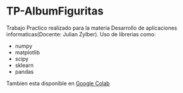 # TP-AlbumFiguritas
 
Trabajo Practico realizado para la materia Desarrollo de aplicaciones informaticas(Docente: Julian Zylber). Uso de librerias como:
* numpy
* matplotlib
* scipy
* sklearn
* pandas

Tambien esta disponible en [Google Colab](https://colab.research.google.com/drive/1rYjZWzpJBHhVssUl1EGCtfGqzV_A90no?usp=sharing)
